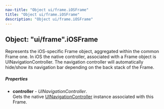 ```yaml
---
nav-title: "Object ui/frame.iOSFrame"
title: "Object ui/frame.iOSFrame"
description: "Object ui/frame.iOSFrame"
---
```

## Object: "ui/frame".iOSFrame  
Represents the iOS-specific Frame object, aggregated within the common Frame one.
In iOS the native controller, associated with a Frame object is UINavigationController.
The navigation controller will automatically hide/show its navigation bar depending on the back stack of the Frame.

##### Properties
 - **controller** - _UINavigationController_.    
  Gets the native [UINavigationController](https://developer.apple.com/library/prerelease/ios/documentation/UIKit/Reference/UINavigationController_Class/index.html) instance associated with this Frame.